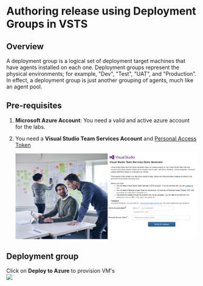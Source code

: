 # Authoring release using Deployment Groups in VSTS

## Overview

A deployment group is a logical set of deployment target machines that have agents installed on each one. Deployment groups represent the physical environments; for example, "Dev", "Test", "UAT", and "Production". In effect, a deployment group is just another grouping of agents, much like an agent pool.

## Pre-requisites

1. **Microsoft Azure Account**: You need a valid and active azure account for the labs.

2.  You need a **Visual Studio Team Services Account** and <a href="https://docs.microsoft.com/en-us/vsts/accounts/use-personal-access-tokens-to-authenticate">Personal Access Token</a>

    <img src="images/vsts_demogen.png">

## Deployment group

Click on **Deploy to Azure** to provision VM's                                                                   
<a href="https://portal.azure.com/#create/Microsoft.Template/uri/https%3A%2F%2Fraw.githubusercontent.com%2FMicrosoft%2FVSTS-DevOps-Labs%2Fdeploymentgroups%2Farmtemplates%2Fazurewebsqldeploy.json" target="_blank">
<img src="http://azuredeploy.net/deploybutton.png"/>
</a>
